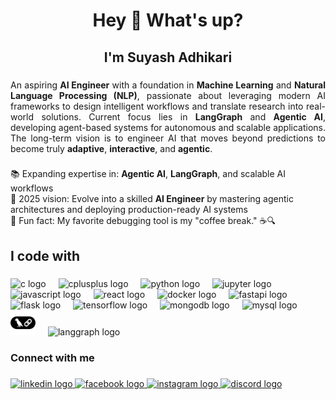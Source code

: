 <h1 align="center">Hey 👋 What's up?</h1>

###

<h2 align="center">I'm Suyash Adhikari</h2>

###
<p align="justify">
An aspiring <b>AI Engineer</b> with a foundation in <b>Machine Learning</b> and <b>Natural Language Processing (NLP)</b>, passionate about leveraging modern AI frameworks to design intelligent workflows and translate research into real-world solutions. Current focus lies in <b>LangGraph</b> and <b>Agentic AI</b>, developing agent-based systems for autonomous and scalable applications. The long-term vision is to engineer AI that moves beyond predictions to become truly <b>adaptive</b>, <b>interactive</b>, and <b>agentic</b>.
</p>


###

<p align="left">
📚 Expanding expertise in: <b>Agentic AI</b>, <b>LangGraph</b>, and scalable AI workflows <br>
🎯 2025 vision: Evolve into a skilled <b>AI Engineer</b> by mastering agentic architectures and deploying production-ready AI systems <br>
🎲 Fun fact: My favorite debugging tool is my "coffee break." ☕🔍
</p>

###

<h2 align="left">I code with</h2>

###

<div align="left">
  <img src="https://cdn.jsdelivr.net/gh/devicons/devicon/icons/c/c-original.svg" height="40" alt="c logo" />
  <img width="12" />
  <img src="https://cdn.jsdelivr.net/gh/devicons/devicon/icons/cplusplus/cplusplus-original.svg" height="40" alt="cplusplus logo" />
  <img width="12" />
  <img src="https://cdn.jsdelivr.net/gh/devicons/devicon/icons/python/python-original.svg" height="40" alt="python logo" />
  <img width="12" />
  <img src="https://cdn.jsdelivr.net/gh/devicons/devicon/icons/jupyter/jupyter-original.svg" height="40" alt="jupyter logo" />
  <img width="12" />
  <img src="https://cdn.jsdelivr.net/gh/devicons/devicon/icons/javascript/javascript-original.svg" height="40" alt="javascript logo" />
  <img width="12" />
  <img src="https://cdn.jsdelivr.net/gh/devicons/devicon/icons/react/react-original.svg" height="40" alt="react logo" />
  <img width="12" />

  <img src="https://cdn.jsdelivr.net/gh/devicons/devicon/icons/docker/docker-original.svg" height="40" alt="docker logo" />
  <img width="12" />
  <img src="https://cdn.jsdelivr.net/gh/devicons/devicon/icons/fastapi/fastapi-original.svg" height="40" alt="fastapi logo" />
  <img width="12" />
  <img src="https://cdn.jsdelivr.net/gh/devicons/devicon/icons/flask/flask-original.svg" height="40" alt="flask logo" />
  <img width="12" />
  <img src="https://cdn.jsdelivr.net/gh/devicons/devicon/icons/tensorflow/tensorflow-original.svg" height="40" alt="tensorflow logo" />
  <img width="12" />
  <img src="https://cdn.jsdelivr.net/gh/devicons/devicon/icons/mongodb/mongodb-original.svg" height="40" alt="mongodb logo" />
  <img width="12" />
  <img src="https://cdn.jsdelivr.net/gh/devicons/devicon/icons/mysql/mysql-original.svg" height="40" alt="mysql logo" />
  <img width="12" />
  <img src="https://raw.githubusercontent.com/simple-icons/simple-icons/develop/icons/langchain.svg" height="40" alt="langchain logo" />
  <img width="12" />
  <img src="https://avatars.githubusercontent.com/u/150367116?s=200&v=4" height="40" alt="langgraph logo" />
</div>

###

<h3 align="left">Connect with me</h3>

###

<div align="left">
  <a href="https://www.linkedin.com/in/suyash-adhikari-b8aaa5268/" target="_blank">
    <img src="https://raw.githubusercontent.com/maurodesouza/profile-readme-generator/master/src/assets/icons/social/linkedin/default.svg" width="52" height="40" alt="linkedin logo" />
  </a>
  
  <a href="https://www.facebook.com/suyash.adhikari.52" target="_blank">
    <img src="https://raw.githubusercontent.com/maurodesouza/profile-readme-generator/master/src/assets/icons/social/facebook/default.svg" width="52" height="40" alt="facebook logo" />
  </a>
  
  <a href="https://www.instagram.com/suy_esshhh/" target="_blank">
    <img src="https://raw.githubusercontent.com/maurodesouza/profile-readme-generator/master/src/assets/icons/social/instagram/default.svg" width="52" height="40" alt="instagram logo" />
  </a>
  
  <a href="https://discord.com/users/suyash2828" target="_blank">
    <img src="https://raw.githubusercontent.com/maurodesouza/profile-readme-generator/master/src/assets/icons/social/discord/default.svg" width="52" height="40" alt="discord logo" />
  </a>
</div>
